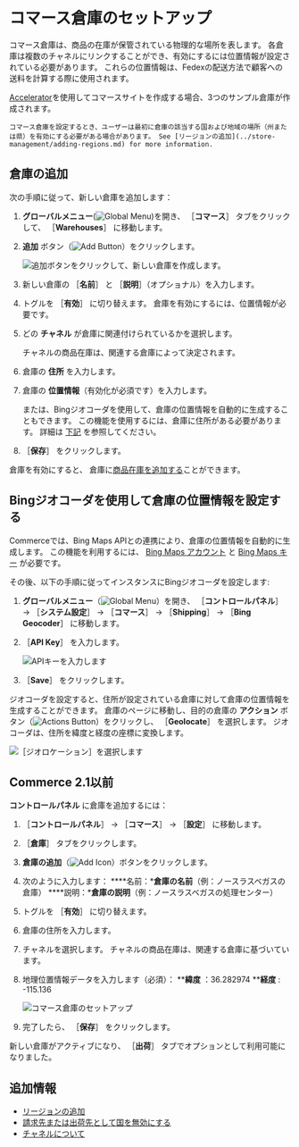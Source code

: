 # コマース倉庫のセットアップ

コマース倉庫は、商品の在庫が保管されている物理的な場所を表します。 各倉庫は複数のチャネルにリンクすることができ、有効にするには位置情報が設定されている必要があります。 これらの位置情報は、Fedexの配送方法で顧客への送料を計算する際に使用されます。

[Accelerator](../starting-a-store/accelerators.md)を使用してコマースサイトを作成する場合、3つのサンプル倉庫が作成されます。

```{note}
コマース倉庫を設定するとき、ユーザーは最初に倉庫の該当する国および地域の場所（州または県）を有効にする必要がある場合があります。 See [リージョンの追加](../store-management/adding-regions.md) for more information.
```

## 倉庫の追加

次の手順に従って、新しい倉庫を追加します：

1. **グローバルメニュー**(![Global Menu](../images/icon-applications-menu.png))を開き、 ［**コマース**］ タブをクリックして、 ［**Warehouses**］ に移動します。

1. **追加** ボタン（![Add Button](../images/icon-add.png)）をクリックします。

   ![追加ボタンをクリックして、新しい倉庫を作成します。](./setting-up-commerce-warehouses/images/01.png)

1. 新しい倉庫の ［**名前**］ と ［**説明**］（オプショナル）を入力します。

1. トグルを ［**有効**］ に切り替えます。 倉庫を有効にするには、位置情報が必要です。

1. どの **チャネル** が倉庫に関連付けられているかを選択します。

   チャネルの商品在庫は、関連する倉庫によって決定されます。

1. 倉庫の **住所** を入力します。

1. 倉庫の **位置情報**（有効化が必須です）を入力します。

   または、Bingジオコーダを使用して、倉庫の位置情報を自動的に生成することもできます。 この機能を使用するには、倉庫に住所がある必要があります。 詳細は [下記](#using-bing-geocoder-to-set-a-warehouses-geolocation) を参照してください。

1. ［**保存**］ をクリックします。

倉庫を有効にすると、 倉庫に[商品在庫を追加する](./setting-inventory-by-warehouse.md)ことができます。

## Bingジオコーダを使用して倉庫の位置情報を設定する

Commerceでは、Bing Maps APIとの連携により、倉庫の位置情報を自動的に生成します。 この機能を利用するには、 [Bing Maps アカウント](https://docs.microsoft.com/en-us/bingmaps/getting-started/bing-maps-dev-center-help/creating-a-bing-maps-account) と [Bing Maps キー](https://docs.microsoft.com/en-us/bingmaps/getting-started/bing-maps-dev-center-help/getting-a-bing-maps-key) が必要です。

その後、以下の手順に従ってインスタンスにBingジオコーダを設定します:

1. **グローバルメニュー**（![Global Menu](../images/icon-applications-menu.png)）を開き、 ［**コントロールパネル**］ &rarr; ［**システム設定**］ &rarr; ［**コマース**］ &rarr; ［**Shipping**］ &rarr; ［**Bing Geocoder**］ に移動します。

1. ［**API Key**］ を入力します。

   ![APIキーを入力します](./setting-up-commerce-warehouses/images/02.png)

1. ［**Save**］ をクリックします。

ジオコーダを設定すると、住所が設定されている倉庫に対して倉庫の位置情報を生成することができます。 倉庫のページに移動し、目的の倉庫の **アクション** ボタン（![Actions Button](../images/icon-actions.png)）をクリックし、 ［**Geolocate**］ を選択します。 ジオコーダは、住所を緯度と経度の座標に変換します。

![［ジオロケーション］を選択します](./setting-up-commerce-warehouses/images/03.png)

## Commerce 2.1以前

**コントロールパネル** に倉庫を追加するには：

1. ［**コントロールパネル**］ → ［**コマース**］ → ［**設定**］ に移動します。
1. ［**倉庫**］ タブをクリックします。
1. **倉庫の追加**（![Add Icon](../images/icon-add.png)）ボタンをクリックします。
1. 次のように入力します：
   ****名前：***倉庫の名前**（例：ノースラスベガスの倉庫）
   ****説明：***倉庫の説明**（例：ノースラスベガスの処理センター）
1. トグルを ［**有効**］ に切り替えます。
1. 倉庫の住所を入力します。
1. チャネルを選択します。 チャネルの商品在庫は、関連する倉庫に基づいています。
1. 地理位置情報データを入力します（必須）：
    ****緯度** ：36.282974
    ****経度** : -115.136

    ![コマース倉庫のセットアップ](./setting-up-commerce-warehouses/images/04.png)

1. 完了したら、 ［**保存**］ をクリックします。

新しい倉庫がアクティブになり、 ［**出荷**］ タブでオプションとして利用可能になりました。

## 追加情報

* [リージョンの追加](../store-management/adding-regions.md)
* [請求先または出荷先として国を無効にする](../store-management/deactivating-a-country-for-billing-or-shipping.md)
* [チャネルについて](../store-management/channels/introduction-to-channels.md)
